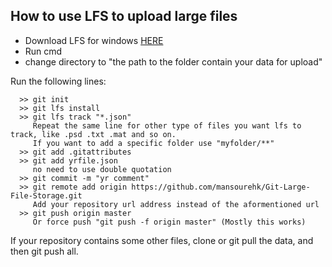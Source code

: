 ## How to use LFS to upload large files
- Download LFS for windows [HERE](https://git-lfs.github.com/) 
- Run cmd
- change directory to "the path to the folder contain your data for upload"

Run the following lines:
```
  >> git init
  >> git lfs install
  >> git lfs track "*.json"
     Repeat the same line for other type of files you want lfs to track, like .psd .txt .mat and so on.
     If you want to add a specific folder use "myfolder/**"
  >> git add .gitattributes
  >> git add yrfile.json
     no need to use double quotation
  >> git commit -m "yr comment"
  >> git remote add origin https://github.com/mansourehk/Git-Large-File-Storage.git
     Add your repository url address instead of the aformentioned url
  >> git push origin master
     Or force push "git push -f origin master" (Mostly this works)
```
If your repository contains some other files, clone or git pull the data, and then git push all.
